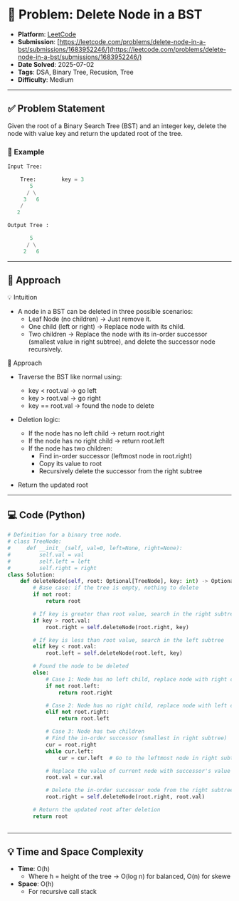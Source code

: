 # 🧲 Problem: Delete Node in a BST

- **Platform**: [LeetCode](https://leetcode.com/problems/delete-node-in-a-bst/description/)
- **Submission**: [https://leetcode.com/problems/delete-node-in-a-bst/submissions/1683952246/](https://leetcode.com/problems/delete-node-in-a-bst/submissions/1683952246/)
- **Date Solved**: 2025-07-02
- **Tags**: DSA, Binary Tree, Recusion, Tree
- **Difficulty**: Medium

---

## ✅ Problem Statement
Given the root of a Binary Search Tree (BST) and an integer key, delete the node with value key and return the updated root of the tree.
### 📌 Example
```python
Input Tree:

    Tree:        key = 3
       5
      / \
     3   6
    /
   2

Output Tree :

       5
      / \
     2   6


```
---

## 🚀 Approach
💡 Intuition
- A node in a BST can be deleted in three possible scenarios:
   - Leaf Node (no children) → Just remove it.
   - One child (left or right) → Replace node with its child.
   - Two children → Replace the node with its in-order successor (smallest value in right subtree), and delete the successor node recursively.

👣 Approach
- Traverse the BST like normal using:
   - key < root.val → go left
   - key > root.val → go right
   - key == root.val → found the node to delete

- Deletion logic:
   - If the node has no left child → return root.right
   - If the node has no right child → return root.left
   - If the node has two children:
      - Find in-order successor (leftmost node in root.right)
      - Copy its value to root
      - Recursively delete the successor from the right subtree

- Return the updated root


---

## 💻 Code (Python)

```python
# Definition for a binary tree node.
# class TreeNode:
#     def __init__(self, val=0, left=None, right=None):
#         self.val = val
#         self.left = left
#         self.right = right
class Solution:
    def deleteNode(self, root: Optional[TreeNode], key: int) -> Optional[TreeNode]:
        # Base case: if the tree is empty, nothing to delete
        if not root:
            return root

        # If key is greater than root value, search in the right subtree
        if key > root.val:
            root.right = self.deleteNode(root.right, key)

        # If key is less than root value, search in the left subtree
        elif key < root.val:
            root.left = self.deleteNode(root.left, key)

        # Found the node to be deleted
        else:
            # Case 1: Node has no left child, replace node with right child
            if not root.left:
                return root.right

            # Case 2: Node has no right child, replace node with left child
            elif not root.right:
                return root.left

            # Case 3: Node has two children
            # Find the in-order successor (smallest in right subtree)
            cur = root.right
            while cur.left:
                cur = cur.left  # Go to the leftmost node in right subtree

            # Replace the value of current node with successor's value
            root.val = cur.val

            # Delete the in-order successor node from the right subtree
            root.right = self.deleteNode(root.right, root.val)

        # Return the updated root after deletion
        return root
   
```

---

## 💡 Time and Space Complexity
- **Time**: O(h)
    - Where h = height of the tree → O(log n) for balanced, O(n) for skewe
- **Space**: O(h)
    - For recursive call stack
